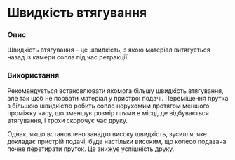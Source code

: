 Швидкість втягування
====

### **Опис**

Швидкість втягування – це швидкість, з якою матеріал витягується назад із камери сопла під час ретракції.

### **Використання**

Рекомендується встановлювати якомога більшу швидкість втягування, але так щоб не порвати матеріал у пристрої подачі. Переміщення прутка з більшою швидкістю робить сопло нерухомим протягом меншого проміжку часу, що зменшує розмір плями в місці, де відбувається втягування, і трохи скорочує час друку.

Однак, якщо встановлено занадто високу швидкість, зусилля, яке докладає пристрій подачі, буде настільки високим, що колесо подавача почне перетирати пруток. Це знижує успішність друку.
